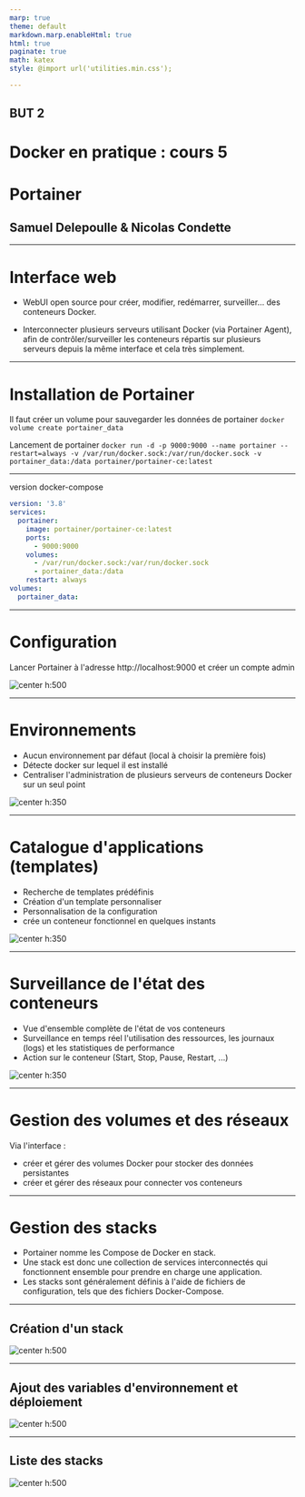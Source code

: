 ```yaml
---
marp: true
theme: default
markdown.marp.enableHtml: true
html: true
paginate: true
math: katex
style: @import url('utilities.min.css');

---
```




<!-- commentaire 

<div class="grid grid-cols-2 gap-4">
<div>

</div>
<div>

</div>
</div>

⇒ ∃ ≠ ≈ ⚠️


-->



## BUT 2 

# Docker en pratique : cours 5
# Portainer



## Samuel Delepoulle & Nicolas Condette

---

# Interface web

- WebUI open source pour créer, modifier, redémarrer, surveiller… des conteneurs Docker.

- Interconnecter plusieurs serveurs utilisant Docker (via Portainer Agent), afin de contrôler/surveiller les conteneurs répartis sur plusieurs serveurs depuis la même interface et cela très simplement.

---

# Installation de Portainer

Il faut créer un volume pour sauvegarder les données de portainer
```docker volume create portainer_data```

Lancement de portainer
``docker run -d -p 9000:9000 --name portainer --restart=always -v /var/run/docker.sock:/var/run/docker.sock -v portainer_data:/data portainer/portainer-ce:latest``

---


version docker-compose
```yaml
version: '3.8'
services:
  portainer:
    image: portainer/portainer-ce:latest
    ports:
      - 9000:9000
    volumes:
      - /var/run/docker.sock:/var/run/docker.sock
      - portainer_data:/data
    restart: always
volumes:
  portainer_data:
```
---

# Configuration

Lancer Portainer à l'adresse http://localhost:9000 et créer un compte admin

![center h:500](./images/portainer-setup.png)

---

# Environnements

<div class="grid grid-cols-2 gap-4">

<div>

- Aucun environnement par défaut (local à choisir la première fois)
- Détecte docker sur lequel il est installé
- Centraliser l'administration de plusieurs serveurs de conteneurs Docker sur un seul point

</div>

<div>

![center h:350](./images/portainer-environnement.png)

</div>
</div>

---

# Catalogue d'applications (templates)

<div class="grid grid-cols-2 gap-4">

<div>

- Recherche de templates prédéfinis
- Création d'un template personnaliser
- Personnalisation de la configuration
- crée un conteneur fonctionnel en quelques instants

</div>
<div>

![center h:350](./images/portainer-template.png)

</div>
</div>

---

# Surveillance de l'état des conteneurs

<div class="grid grid-cols-2 gap-4">

<div>

- Vue d'ensemble complète de l'état de vos conteneurs
- Surveillance en temps réel l'utilisation des ressources, les journaux (logs) et les statistiques de performance
- Action sur le conteneur (Start, Stop, Pause, Restart, ...)

</div>
<div>

![center h:350](./images/portainer-container.png)

</div>
</div>

---

# Gestion des volumes et des réseaux

Via l'interface :
- créer et gérer des volumes Docker pour stocker des données persistantes
- créer et gérer des réseaux pour connecter vos conteneurs

---

# Gestion des stacks

- Portainer nomme les Compose de Docker en stack.
- Une stack est donc une collection de services interconnectés qui fonctionnent ensemble pour prendre en charge une application.
- Les stacks sont généralement définis à l'aide de fichiers de configuration, tels que des fichiers Docker-Compose.

---

## Création d'un stack

![center h:500](./images/portainer-stack1.png)

---

## Ajout des variables d'environnement et déploiement

![center h:500](./images/portainer-stack2.png)

---

## Liste des stacks

![center h:500](./images/portainer-stack3.png)
